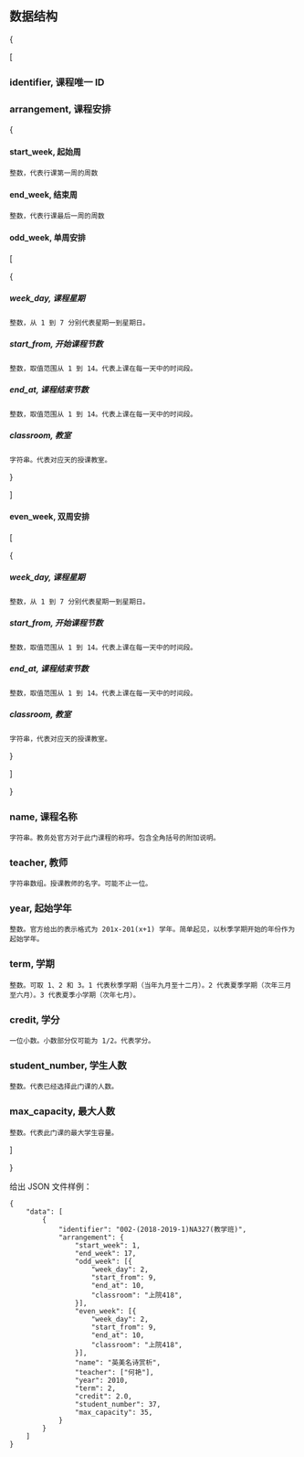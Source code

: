 
## 数据结构

{

[
### identifier, 课程唯一 ID
    
### arrangement, 课程安排
{
 #### start_week, 起始周
    整数，代表行课第一周的周数
 #### end_week, 结束周
    整数，代表行课最后一周的周数
 #### odd_week, 单周安排
 [
 
 {
  ##### week_day, 课程星期
    整数，从 1 到 7 分别代表星期一到星期日。
  ##### start_from, 开始课程节数
    整数，取值范围从 1 到 14。代表上课在每一天中的时间段。
  ##### end_at, 课程结束节数
    整数，取值范围从 1 到 14。代表上课在每一天中的时间段。
  ##### classroom, 教室
    字符串。代表对应天的授课教室。
 }
 
 ]
 #### even_week, 双周安排
 [
 
 {
  ##### week_day, 课程星期
    整数，从 1 到 7 分别代表星期一到星期日。
  ##### start_from, 开始课程节数
    整数，取值范围从 1 到 14。代表上课在每一天中的时间段。
  ##### end_at, 课程结束节数
    整数，取值范围从 1 到 14。代表上课在每一天中的时间段。
  ##### classroom, 教室
    字符串，代表对应天的授课教室。
  }
  
  ]
  
}
### name, 课程名称
    字符串。教务处官方对于此门课程的称呼。包含全角括号的附加说明。

### teacher, 教师
    字符串数组。授课教师的名字。可能不止一位。

### year, 起始学年
    整数。官方给出的表示格式为 201x-201(x+1) 学年。简单起见，以秋季学期开始的年份作为起始学年。

### term, 学期
    整数。可取 1、2 和 3。1 代表秋季学期（当年九月至十二月）。2 代表夏季学期（次年三月至六月）。3 代表夏季小学期（次年七月）。

### credit, 学分
    一位小数。小数部分仅可能为 1/2。代表学分。

### student_number, 学生人数
    整数。代表已经选择此门课的人数。

### max_capacity, 最大人数
    整数。代表此门课的最大学生容量。
]

}


给出 JSON 文件样例：
```
{
	"data": [
		{
			"identifier": "002-(2018-2019-1)NA327(教学班)",
			"arrangement": {
				"start_week": 1,
				"end_week": 17,
				"odd_week": [{
					"week_day": 2,
					"start_from": 9,
					"end_at": 10,
					"classroom": "上院418",
				}],
				"even_week": [{
					"week_day": 2,
					"start_from": 9,
					"end_at": 10,
					"classroom": "上院418",
				}],
				"name": "英美名诗赏析",
				"teacher": ["何艳"],
				"year": 2010,
				"term": 2,
				"credit": 2.0,
				"student_number": 37,
				"max_capacity": 35,
			}
		}
	]
}
